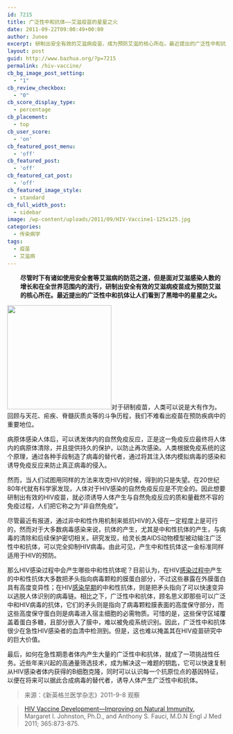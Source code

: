 ```yaml
---
id: 7215
title: 广泛性中和抗体——艾滋疫苗的星星之火
date: 2011-09-22T09:00:49+00:00
author: Juneo
excerpt: 研制出安全有效的艾滋病疫苗，成为预防艾滋的核心所在。最近提出的广泛性中和抗体，让人们看到了黑暗中的星星之火。
layout: post
guid: http://www.bazhua.org/?p=7215
permalink: /hiv-vaccine/
cb_bg_image_post_setting:
  - "1"
cb_review_checkbox:
  - "0"
cb_score_display_type:
  - percentage
cb_placement:
  - top
cb_user_score:
  - 'on'
cb_featured_post_menu:
  - 'off'
cb_featured_post:
  - 'off'
cb_featured_cat_post:
  - 'off'
cb_featured_image_style:
  - standard
cb_full_width_post:
  - sidebar
image: /wp-content/uploads/2011/09/HIV-Vaccine1-125x125.jpg
categories:
  - 传染病学
tags:
  - 疫苗
  - 艾滋病
---
```

<p style="padding-left: 30px">
  <strong>尽管时下有诸如使用安全套等艾滋病的防范之道，但是面对艾滋感染人数的增长和在全世界范围内的流行，研制出安全有效的艾滋病疫苗成为预防艾滋的核心所在。最近提出的广泛性中和抗体让人们看到了黑暗中的星星之火。</strong>
</p>

[<img class="alignright size-full noborder wp-image-7216" title="HIV-Vaccine1" src="/wp-content/uploads/2011/09/HIV-Vaccine1.jpg" alt="" width="240" height="240" srcset="/wp-content/uploads/2011/09/HIV-Vaccine1.jpg 300w, /wp-content/uploads/2011/09/HIV-Vaccine1-150x150.jpg 150w, /wp-content/uploads/2011/09/HIV-Vaccine1-125x125.jpg 125w" sizes="(max-width: 240px) 100vw, 240px" />](/wp-content/uploads/2011/09/HIV-Vaccine1.jpg)对于研制疫苗，人类可以说是大有作为。回顾与天花、疟疾、脊髓灰质炎等的斗争历程，我们不难看出疫苗在预防疾病中的重要地位。

病原体感染人体后，可以诱发体内的自然免疫反应，正是这一免疫反应最终将人体内的病原体清除，并且提供持久的保护，以防止再次感染。人类根据免疫系统的这个原理，通过各种手段制造了病毒的替代者，通过将其注入体内模拟病毒的感染和诱导免疫反应来防止真正病毒的侵入。

然而，当人们试图用同样的方法来攻克HIV的时候，得到的只是失望。在20世纪80年代就有科学家发现，人体对于HIV感染的自然免疫反应是不完全的。因此想要研制出有效的HIV疫苗，就必须诱导人体产生与自然免疫反应的质和量截然不容的免疫过程，人们把它称之为“非自然免疫”。

尽管最近有报道，通过非中和性作用机制来抵抗HIV的入侵在一定程度上是可行的，然而对于大多数病毒感染来说，抗体的产生，尤其是中和性抗体的产生，与病毒的清除和后续保护密切相关。研究发现，给灵长类AIDS动物模型被动输注广泛性中和抗体，可以完全抑制HIV病毒。由此可见，产生中和性抗体这一金标准同样适用于HIV的预防。

那么HIV感染过程中会产生哪些中和性抗体呢？目前认为，在HIV<span style="text-decoration: underline">感染过程中</span>产生的中和性抗体大多数把矛头指向病毒颗粒的膜蛋白部分，不过这些暴露在外膜蛋白具有高度变异性；在HIV<span style="text-decoration: underline">感染早期</span>的中和性抗体，则是把矛头指向了可以快速变异以逃脱人体识别的病毒链。相比之下，广泛性中和抗体，顾名思义即那些可以广泛中和HIV病毒的抗体，它们的矛头则是指向了病毒颗粒膜表面的高度保守部分，而这些高度保守蛋白则是病毒进入宿主细胞的必需物质。可惜的是，这些保守区域覆盖着蛋白多糖，且部分嵌入了膜中，难以被免疫系统识别。因此，广泛性中和抗体很少在急性HIV感染者的血清中检测到。但是，这也难以掩盖其在HIV疫苗研究中的巨大价值。

最后，如何在急性期患者体内产生大量的广泛性中和抗体，就成了一项挑战性任务。近些年来兴起的高通量筛选技术，成为解决这一难题的钥匙，它可以快速复制从HIV感染者体内获得的B细胞克隆，同时可以认识每一个抗原位点的基因特征，以便在将来可以据此合成病毒的替代者，诱导人体产生广泛性中和抗体。

> 来源：《新英格兰医学杂志》2011-9-8 观察
  
> <a href="http://www.nejm.org/doi/full/10.1056/NEJMp1107621" target="_blank">HIV Vaccine Development—Improving on Natural Immunity.<br /> </a>Margaret I. Johnston, Ph.D., and Anthony S. Fauci, M.D.N Engl J Med 2011; 365:873-875.
